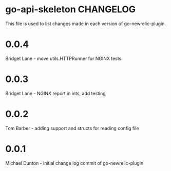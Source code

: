 go-api-skeleton CHANGELOG
==============================

This file is used to list changes made in each version of go-newrelic-plugin.

# 0.0.4

Bridget Lane - move utils.HTTPRunner for NGINX tests

# 0.0.3

Bridget Lane - NGINX report in ints, add testing

# 0.0.2

Tom Barber - adding support and structs for reading config file

# 0.0.1

Michael Dunton - initial change log commit of go-newrelic-plugin

